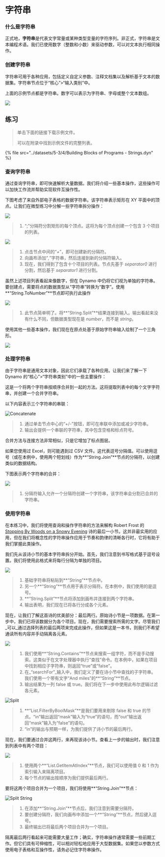# 字符串

### 什么是字符串

正式地，**字符串**是代表文字常量或某种类型变量的字符序列。非正式，字符串是文本编程术语。我们已使用数字（整数和小数）来驱动参数，可以对文本执行相同操作。

### 创建字符串

字符串可用于各种应用，包括定义自定义参数、注释文档集以及解析基于文本的数据集。字符串节点位于“核心”>“输入类别”中。

上面的示例节点都是字符串。数字可以表示为字符串、字母或整个文本数组。

![](<../images/5-3/4/strings - creating strings.jpg>)

## 练习

> 单击下面的链接下载示例文件。
>
> 可以在附录中找到示例文件的完整列表。

{% file src="../datasets/5-3/4/Building Blocks of Programs - Strings.dyn" %}

### 查询字符串

通过查询字符串，即可快速解析大量数据。我们将介绍一些基本操作，这些操作可以加快工作流并帮助实现软件互操作性。

下图考虑了来自外部电子表格的数据字符串。该字符串表示矩形在 XY 平面中的顶点。让我们在微型练习中分解一些字符串拆分操作：

![](<../images/5-3/4/strings - querying strings 01.jpg>)

> 1. “;”分隔符分割矩形的每个顶点。这将为每个顶点创建一个包含 3 个项目的列表。

![](<../images/5-3/4/strings - querying strings 02.jpg>)

> 1. 点击节点中间的“_+_”，即可创建新的分隔符。
> 2. 向画布添加“_,_”字符串，然后连接到新的分隔符输入。
> 3. 现在，我们得到了包含十个项目的列表。节点先基于 _separator0_ 进行分割，然后基于 _separator1_ 进行分割。

虽然上述项目列表看起来像数字，但在 Dynamo 中仍将它们视为单独的字符串。要创建点，需要将点的数据类型从“字符串”转换为“数字”。使用**“String.ToNumber”**节点即可执行此操作

![](<../images/5-3/4/strings - querying strings 03.jpg>)

> 1. 此节点简单明了。将**“String.Split”**结果连接到输入。输出看起来没有什么不同，但数据类型现在是 _number_，而不是 _string_。

使用其他一些基本操作，我们现在在原点处基于原始字符串输入绘制了一个三角形。

![](<../images/5-3/4/strings - querying strings 04.jpg>)

### 处理字符串

由于字符串是通用文本对象，因此它们承载了各种应用。让我们来了解一下 Dynamo 的“核心”>“字符串类别”中的一些主要操作：

这是一个将两个字符串按顺序合并到一起的方法。这将提取列表中的每个文字字符串，并创建一个合并字符串。

以下内容表示三个字符串的串联：

![Concatenate](<../images/5-3/4/strings - manipulating strings 01.jpg>)

> 1. 通过单击节点中心的“+/-”按钮，即可在串联中添加或减少字符串。
> 2. 输出会提供一个串联的字符串，其中包含空格和标点符号。

合并方法与连接方法非常相似，只是它增加了标点图层。

如果您使用过 Excel，则可能遇到过 CSV 文件。这代表逗号分隔值。可以使用逗号（或在本例中，使用两个短划线）作为**“String.Join”**节点的分隔符，以创建类似的数据结构。

下图表示两个字符串的合并：

![](<../images/5-3/4/strings - manipulating strings 02.jpg>)

> 1. 分隔符输入允许一个分隔符创建一个字符串，该字符串会分割已合并的字符串。

### 使用字符串

在本练习中，我们将使用查询和操作字符串的方法来解构 Robert Frost 的 [Stopping By Woods on a Snowy Evening](http://www.poetryfoundation.org/poem/171621) 诗的最后一小节。这并非最实用的应用，但在我们将概念性的字符串操作应用于节奏和韵律的清晰各行时，它将有助于我们掌握此类操作。

我们先从该诗小节的基本字符串拆分开始。首先，我们注意到书写格式基于逗号设置。我们将使用此格式来将每行分隔为单独的项目。

![](<../images/5-3/4/strings - working with strings 01.jpg>)

> 1. 基础字符串将粘贴到**“String”**节点中。
> 2. 另一个**“String”**节点用于表示分隔符。在本例中，我们使用的是逗号。
> 3. **“String.Split”**节点将添加到画布并连接到两个字符串。
> 4. 输出表明，我们现在已将各行分成各个元素。

现在，让我们了解这首诗的优美部分：最后两行。原始诗小节是一项数据。在第一步中，我们已将该数据分为各个项目。现在，我们需要搜索所需的文字。尽管我们_可以_通过选择列表的最后两项来完成此操作，但如果这是一本书，则我们不希望通读所有内容并手动隔离各元素。

![](<../images/5-3/4/strings - working with strings 02.jpg>)

> 1. 我们使用**“String.Contains”**节点来搜索一组字符，而不是手动搜索。这类似于在文字处理器中执行“查找”命令。在本例中，如果在项目中找到相应子字符串，则返回“true”或“false”。
> 2. 在_“searchFor”_输入中，我们定义了要在诗小节中查找的子字符串。我们使用一个带有文字“And miles”的**“String”**节点。
> 3. 输出结果为一列 false 或 true。我们将在下一步中使用此布尔逻辑过滤各元素。

![Split](<../images/5-3/4/strings - working with strings 03.jpg>)

> 1. **“List.FilterByBoolMask”**是我们要用来剔除 false 和 true 的节点。“in”输出返回“mask”输入为“true”的语句，而“out”输出返回“mask”输入为“false”的语句。
> 2. “in”的输出与预期一样，为我们提供了诗小节的最后两行。

现在，我们要通过合并这两行，来再现该诗小节。查看上一步的输出时，我们注意到列表中有两个项目：

![](<../images/5-3/4/strings - working with strings 04.jpg>)

> 1. 使用两个**“List.GetItemAtIndex”**节点，我们可以使用值 0 和 1 作为索引输入来隔离项目。
> 2. 每个节点的输出按顺序为我们提供最后两行。

要将这两个项目合并为一个项目，我们将使用**“String.Join”**节点：

![Split String](<../images/5-3/4/strings - working with strings 05.jpg>)

> 1. 在添加**“String.Join”**节点后，我们注意到需要分隔符。
> 2. 要创建分隔符，我们向画布中添加一个**“String”**节点，然后键入逗号。
> 3. 最终输出已将最后两个项目合并为一个项目。

隔离最后两行看起来可能需要大量工作；确实，字符串操作通常需要一些前期工作。但它们具有可伸缩性，可以相对轻松地应用于大型数据集。如果您以参数方式使用电子表格和互操作性，请务必记住字符串操作。
